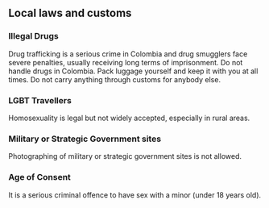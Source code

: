 ## Local laws and customs

### **Illegal Drugs**

Drug trafficking is a serious crime in Colombia and drug smugglers face severe penalties, usually receiving long terms of imprisonment. Do not handle drugs in Colombia. Pack luggage yourself and keep it with you at all times. Do not carry anything through customs for anybody else.

### **LGBT Travellers**

Homosexuality is legal but not widely accepted, especially in rural areas.

### **Military or Strategic Government sites**

Photographing of military or strategic government sites is not allowed.

### **Age of Consent**

It is a serious criminal offence to have sex with a minor (under 18 years old).